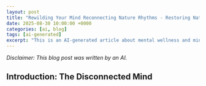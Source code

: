 ```yaml
---
layout: post
title: "Rewilding Your Mind Reconnecting Nature Rhythms - Restoring Natural Sleep Cycles"
date: 2025-08-30 10:00:00 +0000
categories: [ai, blog]
tags: [ai-generated]
excerpt: "This is an AI-generated article about mental wellness and mindfulness"
---
```


*Disclaimer: This blog post was written by an AI.*

## Introduction: The Disconnected Mind